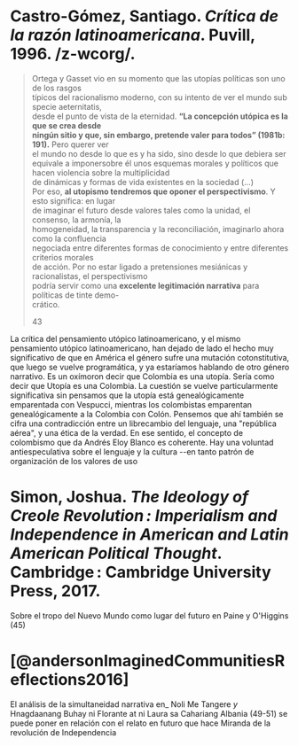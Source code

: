# Castro-Gómez, Santiago. _Crítica de la razón latinoamericana_. Puvill, 1996. /z-wcorg/.

> Ortega y Gasset vio en su momento que las utopías políticas son uno de los rasgos  
> típicos del racionalismo moderno, con su intento de ver el mundo sub specie aeternitatis,  
> desde el punto de vista de la eternidad. **“La concepción utópica es la que se crea desde**  
> **ningún sitio y que, sin embargo, pretende valer para todos” (1981b: 191).** Pero querer ver  
> el mundo no desde lo que es y ha sido, sino desde lo que debiera ser equivale a imponersobre él unos esquemas morales y políticos que hacen violencia sobre la multiplicidad  
> de dinámicas y formas de vida existentes en la sociedad (...)  
> Por eso, **al utopismo tendremos que oponer el perspectivismo**. Y esto significa: en lugar  
> de imaginar el futuro desde valores tales como la unidad, el consenso, la armonía, la  
> homogeneidad, la transparencia y la reconciliación, imaginarlo ahora como la confluencia  
> negociada entre diferentes formas de conocimiento y entre diferentes criterios morales  
> de acción. Por no estar ligado a pretensiones mesiánicas y racionalistas, el perspectivismo  
> podría servir como una **excelente legitimación narrativa** para políticas de tinte demo-  
> crático.
> 
> 43



La crítica del pensamiento utópico latinoamericano, y el mismo pensamiento utópico latinoamericano, han dejado de lado el hecho muy significativo de que en América el género sufre una mutación cotonstitutiva, que luego se vuelve programática, y ya estaríamos hablando de otro género narrativo. Es un oxímoron decir que Colombia es una utopía. Sería como decir que Utopía es una Colombia. La cuestión se vuelve particularmente significativa sin pensamos que la utopía está genealógicamente emparentada con Vespucci, mientras los colombistas emparentan genealógicamente a la Colombia con Colón. Pensemos que ahí también se cifra una contradicción entre un librecambio del lenguaje, una "república aérea", y una ética de la verdad. En ese sentido, el concepto de colombismo que da Andrés Eloy Blanco es coherente. Hay una voluntad antiespeculativa sobre el lenguaje y la cultura --en tanto patrón de organización de los valores de uso

# Simon, Joshua. _The Ideology of Creole Revolution : Imperialism and Independence in American and Latin American Political Thought_. Cambridge : Cambridge University Press, 2017.

Sobre el tropo del Nuevo Mundo como lugar del futuro en Paine y O'Higgins (45)

# [@andersonImaginedCommunitiesReflections2016]

El análisis de la simultaneidad narrativa en_ Noli Me Tangere _y_ Hnagdaanang Buhay ni Florante at ni Laura sa Cahariang Albania  (49-51) se puede poner en relación con el relato en futuro que hace Miranda de la revolución de Independencia